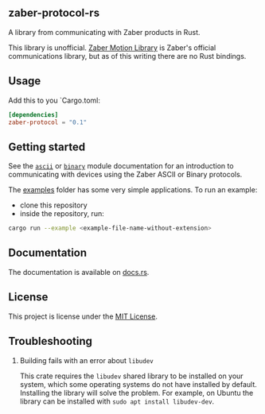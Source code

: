 ## zaber-protocol-rs

A library from communicating with Zaber products in Rust.

This library is unofficial. [Zaber Motion Library](https://www.zaber.com/software) is Zaber's official communications library, but as of this writing there are no Rust bindings.

## Usage

Add this to you `Cargo.toml:

```toml
[dependencies]
zaber-protocol = "0.1"
```

## Getting started

See the [`ascii`](https://docs.rs/zaber-protocol/latest/zaber-protocol/ascii) or [`binary`](https://docs.rs/zaber-protocol/latest/zaber-protocol/ascii) module documentation for an introduction to communicating with devices using the Zaber ASCII or Binary protocols.

The [examples](examples) folder has some very simple applications. To run an example:

* clone this repository
* inside the repository, run:
```sh
cargo run --example <example-file-name-without-extension>
```

## Documentation

The documentation is available on [docs.rs](https://docs.rs/zaber-serial-rs).

## License

This project is license under the [MIT License](LICENSE).

## Troubleshooting

1. Building fails with an error about `libudev`

    This crate requires the `libudev` shared library to be installed on your system, which some operating systems do not have installed by default.
    Installing the library will solve the problem.
    For example, on Ubuntu the library can be installed with `sudo apt install libudev-dev`.
